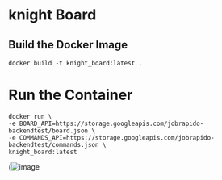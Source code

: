 # knight Board

## Build the Docker Image

	docker build -t knight_board:latest .

# Run the Container

    docker run \
    -e BOARD_API=https://storage.googleapis.com/jobrapido-backendtest/board.json \
    -e COMMANDS_API=https://storage.googleapis.com/jobrapido-backendtest/commands.json \
    knight_board:latest

(![image](https://github.com/user-attachments/assets/55671ef7-fa52-445f-aa6b-2b4ba4a73e54)

